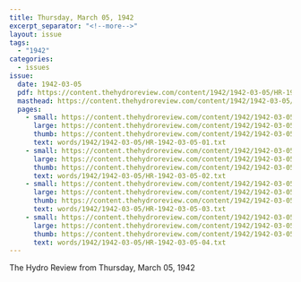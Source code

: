 ```yaml
---
title: Thursday, March 05, 1942
excerpt_separator: "<!--more-->"
layout: issue
tags:
  - "1942"
categories:
  - issues
issue:
  date: 1942-03-05
  pdf: https://content.thehydroreview.com/content/1942/1942-03-05/HR-1942-03-05.pdf
  masthead: https://content.thehydroreview.com/content/1942/1942-03-05/masthead/HR-1942-03-05.jpg
  pages:
    - small: https://content.thehydroreview.com/content/1942/1942-03-05/small/HR-1942-03-05-01.jpg
      large: https://content.thehydroreview.com/content/1942/1942-03-05/large/HR-1942-03-05-01.jpg
      thumb: https://content.thehydroreview.com/content/1942/1942-03-05/thumbnails/HR-1942-03-05-01.jpg
      text: words/1942/1942-03-05/HR-1942-03-05-01.txt
    - small: https://content.thehydroreview.com/content/1942/1942-03-05/small/HR-1942-03-05-02.jpg
      large: https://content.thehydroreview.com/content/1942/1942-03-05/large/HR-1942-03-05-02.jpg
      thumb: https://content.thehydroreview.com/content/1942/1942-03-05/thumbnails/HR-1942-03-05-02.jpg
      text: words/1942/1942-03-05/HR-1942-03-05-02.txt
    - small: https://content.thehydroreview.com/content/1942/1942-03-05/small/HR-1942-03-05-03.jpg
      large: https://content.thehydroreview.com/content/1942/1942-03-05/large/HR-1942-03-05-03.jpg
      thumb: https://content.thehydroreview.com/content/1942/1942-03-05/thumbnails/HR-1942-03-05-03.jpg
      text: words/1942/1942-03-05/HR-1942-03-05-03.txt
    - small: https://content.thehydroreview.com/content/1942/1942-03-05/small/HR-1942-03-05-04.jpg
      large: https://content.thehydroreview.com/content/1942/1942-03-05/large/HR-1942-03-05-04.jpg
      thumb: https://content.thehydroreview.com/content/1942/1942-03-05/thumbnails/HR-1942-03-05-04.jpg
      text: words/1942/1942-03-05/HR-1942-03-05-04.txt
---
```


The Hydro Review from Thursday, March 05, 1942

<!--more-->

